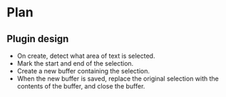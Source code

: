 # Plan

## Plugin design

* On create, detect what area of text is selected.
* Mark the start and end of the selection.
* Create a new buffer containing the selection.
* When the new buffer is saved, replace the original selection with the contents of the buffer, and close the buffer.
